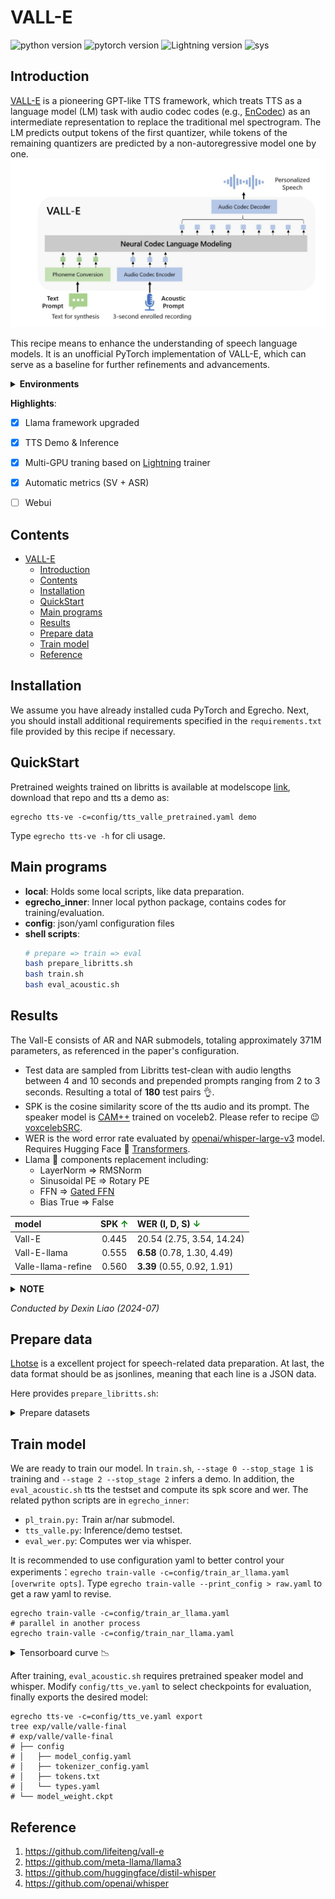 
# VALL-E
![python version](https://img.shields.io/badge/python-3.8+-orange.svg)
![pytorch version](https://img.shields.io/badge/pytorch-2.0+-green.svg)
![Lightning version](https://img.shields.io/badge/Lightning-2.2+-red.svg)
![sys](https://img.shields.io/badge/sys-Linux-9cf)



## Introduction

[VALL-E](https://arxiv.org/abs/2301.02111) is a pioneering GPT-like TTS framework, which treats TTS as a language model (LM) task with audio codec codes (e.g., [EnCodec](https://github.com/facebookresearch/encodec)) as an intermediate
representation to replace the traditional mel spectrogram. The LM predicts output tokens of the first quantizer, while tokens of the remaining quantizers are predicted by a non-autoregressive model one by one.
![image](_images/vall-e.png)

This recipe means to enhance the understanding of speech language models. It is an unofficial PyTorch implementation of VALL-E, which can serve as a baseline for further refinements and advancements.


<details>
<summary><strong>Environments</strong></summary>

- Python 3.8
- Pytorch 2.0.1
- egrecho
- encodec
- phonemizer
</details>

**Highlights**:
- [x]  Llama framework upgraded
- [x]  TTS Demo & Inference
- [x]  Multi-GPU traning based on [Lightning](https://github.com/Lightning-AI/pytorch-lightning) trainer
- [x]  Automatic metrics (SV + ASR)
- [ ]  Webui



## Contents

- [VALL-E](#vall-e)
  - [Introduction](#introduction)
  - [Contents](#contents)
  - [Installation](#installation)
  - [QuickStart](#quickstart)
  - [Main programs](#main-programs)
  - [Results](#results)
  - [Prepare data](#prepare-data)
  - [Train model](#train-model)
  - [Reference](#reference)



<span id='Installation'></span>
## Installation
We assume you have already installed cuda PyTorch and Egrecho. Next, you should install additional requirements specified in the ``requirements.txt`` file provided by this recipe if necessary.
## QuickStart
Pretrained weights trained on libritts is available at modelscope [link](https://modelscope.cn/models/wangers/vall-e), download that repo and tts a demo as:
```shell
egrecho tts-ve -c=config/tts_valle_pretrained.yaml demo
```
Type `egrecho tts-ve -h` for cli usage.
<span id='maincodes'></span>
## Main programs

+ **local**: Holds some local scripts, like data preparation.
+ **egrecho_inner**: Inner local python package, contains codes for training/evaluation.
+ **config**: json/yaml configuration files
+ **shell scripts**:
  ```bash
  # prepare => train => eval
  bash prepare_libritts.sh
  bash train.sh
  bash eval_acoustic.sh
  ```
<span id='results'></span>
## Results
The Vall-E consists of AR and NAR submodels, totaling approximately 371M parameters, as referenced in the paper's configuration.
* Test data are sampled from Libritts test-clean with audio lengths between 4 and 10 seconds and prepended prompts ranging from 2 to 3 seconds. Resulting a total of **180** test pairs :ok_hand:.
* SPK is the cosine similarity score of the tts audio and its prompt. The speaker model is [CAM++](https://arxiv.org/abs/2303.00332) trained on voceleb2. Please refer to recipe :wink: [voxcelebSRC](https://github.com/wangers/subtools2/blob/master/recipes/voxcelebSRC/README.md).
* WER is the word error rate evaluated by [openai/whisper-large-v3](https://huggingface.co/openai/whisper-large-v3) model. Requires Hugging Face 🤗 [Transformers](https://github.com/huggingface/transformers).
* Llama 🦙 components replacement including:
  * LayerNorm => RMSNorm
  * Sinusoidal PE => Rotary PE
  * FFN => [Gated FFN](https://arxiv.org/pdf/2002.05202)
  * Bias True => False

| model | SPK <b><span style="color:green">↑</span></b> | WER (I, D, S) <b><span style="color:green">↓</span></b> |
| :-----  | :--------: | :------- |
| Vall-E | 0.445    | 20.54 (2.75, 3.54, 14.24)   |
| Vall-E-llama  | 0.555  | **6.58** (0.78, 1.30, 4.49)   |
| Valle-llama-refine  | 0.560  | **3.39** (0.55, 0.92, 1.91)   |


<details>
<summary><strong>NOTE</strong></summary>

> 1. The WER is primarily influenced by the performance of the AR submodel. Meanwhile, the NAR submodel affects the speaker similarity a lot.
> 2. The Vall-E-Llama converges quickly and easy to train. In contrast, the standard Vall-E converges slowly. For example, the AR submodel was trained for 20 epochs, and the NAR submodel for 35 epochs. I encountered a bot-like result in the TTS audio, which confused the whisper and resulted in a high WER.
> 3. The comparison between the standard and Llama-style models was performed using identical strategies, as outlined in the ``train_ar.yaml``/``train_nar.yaml`` configuration files, the tensorboard logs can be view [here](#tensorboard). Additionally, the ``refine`` version was trained for an extended number of total steps, following the ``trian*_llama.yaml`` configuration.
</details>

*Conducted by Dexin Liao (2024-07)*
<span id='prepdata'></span>
## Prepare data

[Lhotse](https://github.com/lhotse-speech/lhotse) is a excellent project for speech-related data preparation. At last, the data format should be as jsonlines, meaning that each line is a JSON data.

Here provides ``prepare_libritts.sh``:
<details>
<summary>Prepare datasets</summary>

* Download & prepare manifests
* Encode audio codes based on [EnCodec](https://github.com/facebookresearch/encodec).
* Tokenize text via espeak (piper-phonemize).
* Prepare testset for acoustic evaluation.
```bash
tree exp/egs/libritts/
# manifests
exp/egs/libritts/
├── cuts_dev.jsonl.gz
├── cuts_dev-other.jsonl.gz
├── cuts_test.jsonl.gz
├── cuts_test-other.jsonl.gz
├── cuts_train.jsonl.gz
├── egs_test_prompt_200.jsonl
└── tokens.txt
```

```shell
zcat exp/egs/libritts/cuts_dev.jsonl.gz | head -n 1-n
```
```python
{"id": "6241_66616_000004_000000-0", "start": 0, "duration": 0.82, "channel": 0, ...}
```
```shell
cat exp/egs/libritts/egs_test_prompt_200.jsonl | head -n 1
```
```python
{"id": "7021_79730_000062_000000", "prompt_audio": "data/prompt_test/libritts/audio/7021/702/7021_79730_000061_000000.wav", "prompt_text": "\"Why can't you take me?\" asks Mary.", "audio": "data/prompt_test/libritts/audio/7021/702/7021_79730_000062_000000.wav", "text": "\"I can not tell you why, now,\" replies the mother, \"but perhaps I will explain it to you after I come home."}
```
Lets check the statics of dataset:
```shell
python ./local/display_manifests.py exp/egs/libritts/cuts_train.jsonl.gz
```
```txt
╒═══════════════════════════╤═══════════╕
│ Cuts count:               │ 354779    │
├───────────────────────────┼───────────┤
│ Total duration (hh:mm:ss) │ 555:09:36 │
├───────────────────────────┼───────────┤
│ mean                      │ 5.6       │
├───────────────────────────┼───────────┤
│ std                       │ 4.5       │
├───────────────────────────┼───────────┤
│ min                       │ 0.1       │
├───────────────────────────┼───────────┤
│ 25%                       │ 2.3       │
├───────────────────────────┼───────────┤
│ 50%                       │ 4.3       │
├───────────────────────────┼───────────┤
│ 75%                       │ 7.6       │
├───────────────────────────┼───────────┤
│ 99%                       │ 20.9      │
├───────────────────────────┼───────────┤
│ 99.5%                     │ 23.1      │
├───────────────────────────┼───────────┤
│ 99.9%                     │ 27.4      │
├───────────────────────────┼───────────┤
│ max                       │ 43.9      │
├───────────────────────────┼───────────┤
│ Recordings available:     │ 354779    │
├───────────────────────────┼───────────┤
│ Features available:       │ 354779    │
├───────────────────────────┼───────────┤
│ Supervisions available:   │ 354779    │
╘═══════════════════════════╧═══════════╛
```
</details>

## Train model

We are ready to train our model. In ``train.sh``, ``--stage 0 --stop_stage 1`` is training and ``--stage 2 --stop_stage 2`` infers a demo. In addition, the ``eval_acoustic.sh`` tts the testset and compute its spk score and wer.
The related python scripts are in ``egrecho_inner``:
+ ``pl_train.py:`` Train ar/nar submodel.
+ ``tts_valle.py``: Inference/demo testset.
+ ``eval_wer.py``: Computes wer via whisper.

It is recommended to use configuration yaml to better control your experiments：``egrecho train-valle -c=config/train_ar_llama.yaml [overwrite opts]``. Type ``egrecho train-valle --print_config > raw.yaml`` to get a raw yaml to revise.
```shell
egrecho train-valle -c=config/train_ar_llama.yaml
# parallel in another process
egrecho train-valle -c=config/train_nar_llama.yaml
```

<span id='tensorboard'></span>
<details>
<summary>Tensorboard curve 📉</summary>

![image](_images/nar.png)
</details>

After training, ``eval_acoustic.sh`` requires pretrained speaker model and whisper. Modify ``config/tts_ve.yaml`` to select checkpoints for evaluation, finally exports the desired model:
```shell
egrecho tts-ve -c=config/tts_ve.yaml export
tree exp/valle/valle-final
# exp/valle/valle-final
# ├── config
# │   ├── model_config.yaml
# │   ├── tokenizer_config.yaml
# │   ├── tokens.txt
# │   └── types.yaml
# └── model_weight.ckpt
```

<span id='ref'></span>
## Reference

1. https://github.com/lifeiteng/vall-e
2. https://github.com/meta-llama/llama3
3. https://github.com/huggingface/distil-whisper
4. https://github.com/openai/whisper
